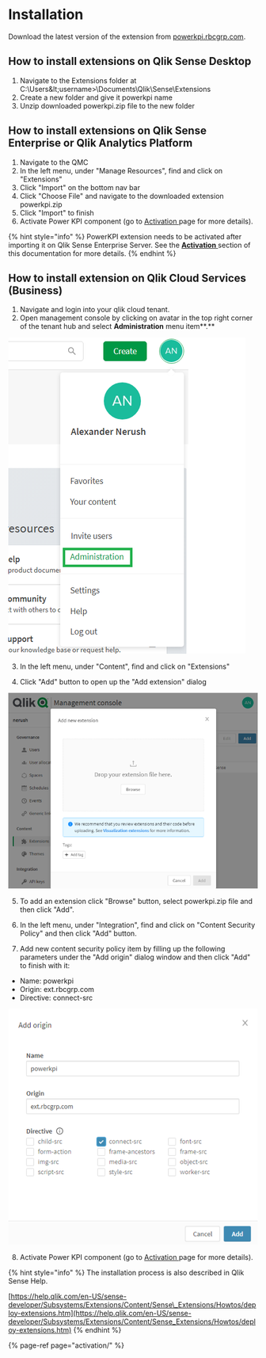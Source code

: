 # Installation

Download the latest version of the extension from [powerkpi.rbcgrp.com](https://powerkpi.rbcgrp.com).

## How to install extensions on Qlik Sense Desktop

1. Navigate to the Extensions folder at C:\Users\&lt;username&gt;\Documents\Qlik\Sense\Extensions
2. Create a new folder and give it powerkpi name
3. Unzip downloaded powerkpi.zip file to the new folder

## How to install extensions on Qlik Sense Enterprise or Qlik Analytics Platform

1. Navigate to the QMC
2. In the left menu, under "Manage Resources", find and click on "Extensions"
3. Click "Import" on the bottom nav bar
4. Click "Choose File" and navigate to the downloaded extension powerkpi.zip
5. Click "Import" to finish
6. Activate Power KPI component \(go to [Activation ](activation/)page for more details\).

{% hint style="info" %}
PowerKPI extension needs to be activated after importing it on Qlik Sense Enterprise Server. See the [**Activation** ](activation/)section of this documentation for more details.
{% endhint %}

## How to install extension on Qlik Cloud Services \(Business\)

1. Navigate and login into your qlik cloud tenant.
2. Open management console by clicking on avatar in the top right corner of the tenant hub and select **Administration** menu item**.**

![](.gitbook/assets/qlikcloudmenu.png)

3. In the left menu, under "Content", find and click on "Extensions"

4. Click "Add" button to open up the "Add extension" dialog

![](.gitbook/assets/qlikcloudaddnewext.png)

5. To add an extension click "Browse" button, select powerkpi.zip file and then click "Add".

6.  In the left menu, under "Integration", find and click on "Content Security Policy" and then click "Add" button.

7. Add new content security policy item by filling up the following parameters under the "Add origin" dialog window and then click "Add" to finish with it:

* Name: powerkpi
* Origin: ext.rbcgrp.com
* Directive: connect-src

![](.gitbook/assets/securitypolicy.png)

8. Activate Power KPI component \(go to [Activation ](activation/)page for more details\).

{% hint style="info" %}
 The installation process is also described in Qlik Sense Help.

[https://help.qlik.com/en-US/sense-developer/Subsystems/Extensions/Content/Sense\_Extensions/Howtos/deploy-extensions.htm](https://help.qlik.com/en-US/sense-developer/Subsystems/Extensions/Content/Sense_Extensions/Howtos/deploy-extensions.htm)
{% endhint %}

{% page-ref page="activation/" %}

